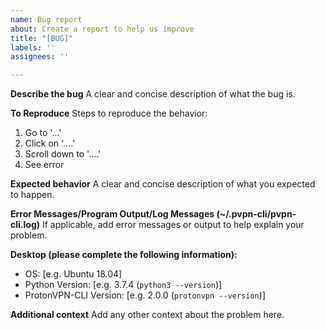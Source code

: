 ```yaml
---
name: Bug report
about: Create a report to help us improve
title: "[BUG]"
labels: ''
assignees: ''

---
```


**Describe the bug**
A clear and concise description of what the bug is.

**To Reproduce**
Steps to reproduce the behavior:
1. Go to '...'
2. Click on '....'
3. Scroll down to '....'
4. See error

**Expected behavior**
A clear and concise description of what you expected to happen.

**Error Messages/Program Output/Log Messages (~/.pvpn-cli/pvpn-cli.log)**
If applicable, add error messages or output to help explain your problem.

**Desktop (please complete the following information):**
 - OS: [e.g. Ubuntu 18.04]
 - Python Version: [e.g. 3.7.4 (`python3 --version`)]
 - ProtonVPN-CLI Version: [e.g. 2.0.0 (`protonvpn --version`)]

**Additional context**
Add any other context about the problem here.
